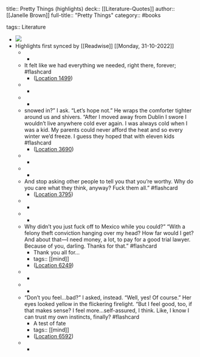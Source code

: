 title:: Pretty Things (highlights)
deck:: [[Literature-Quotes]]
author:: [[Janelle Brown]]
full-title:: "Pretty Things"
category:: #books

tags:: Literature

- ![](https://m.media-amazon.com/images/I/91be5itnaAL._SY160.jpg)
- Highlights first synced by [[Readwise]] [[Monday, 31-10-2022]]
	- -
	- It felt like we had everything we needed, right there, forever; #flashcard
		- ([Location 1499](https://readwise.io/to_kindle?action=open&asin=B087FDL5VJ&location=1499))
	- -
	- -
	- snowed in?” I ask. “Let’s hope not.” He wraps the comforter tighter around us and shivers. “After I moved away from Dublin I swore I wouldn’t live anywhere cold ever again. I was always cold when I was a kid. My parents could never afford the heat and so every winter we’d freeze. I guess they hoped that with eleven kids #flashcard
		- ([Location 3690](https://readwise.io/to_kindle?action=open&asin=B087FDL5VJ&location=3690))
	- -
	- -
	- And stop asking other people to tell you that you’re worthy. Why do you care what they think, anyway? Fuck them all.” #flashcard
		- ([Location 3795](https://readwise.io/to_kindle?action=open&asin=B087FDL5VJ&location=3795))
	- -
	- -
	- Why didn’t you just fuck off to Mexico while you could?” “With a felony theft conviction hanging over my head? How far would I get? And about that—I need money, a lot, to pay for a good trial lawyer. Because of you, darling. Thanks for that.” #flashcard
		- Thank you all for...
		- tags:: [[mind]]
		- ([Location 6249](https://readwise.io/to_kindle?action=open&asin=B087FDL5VJ&location=6249))
	- -
	- -
	- “Don’t you feel…bad?” I asked, instead. “Well, yes! Of course.” Her eyes looked yellow in the flickering firelight. “But I feel good, too, if that makes sense? I feel more…self-assured, I think. Like, I know I can trust my own instincts, finally? #flashcard
		- A test of fate
		- tags:: [[mind]]
		- ([Location 6592](https://readwise.io/to_kindle?action=open&asin=B087FDL5VJ&location=6592))
	- -